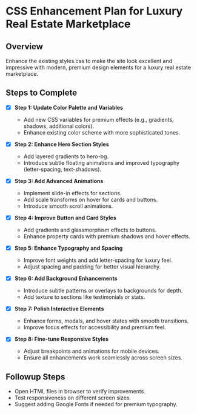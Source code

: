 # CSS Enhancement Plan for Luxury Real Estate Marketplace

## Overview
Enhance the existing styles.css to make the site look excellent and impressive with modern, premium design elements for a luxury real estate marketplace.

## Steps to Complete

- [x] **Step 1: Update Color Palette and Variables**
  - Add new CSS variables for premium effects (e.g., gradients, shadows, additional colors).
  - Enhance existing color scheme with more sophisticated tones.

- [x] **Step 2: Enhance Hero Section Styles**
  - Add layered gradients to hero-bg.
  - Introduce subtle floating animations and improved typography (letter-spacing, text-shadows).

- [x] **Step 3: Add Advanced Animations**
  - Implement slide-in effects for sections.
  - Add scale transforms on hover for cards and buttons.
  - Introduce smooth scroll animations.

- [x] **Step 4: Improve Button and Card Styles**
  - Add gradients and glassmorphism effects to buttons.
  - Enhance property cards with premium shadows and hover effects.

- [x] **Step 5: Enhance Typography and Spacing**
  - Improve font weights and add letter-spacing for luxury feel.
  - Adjust spacing and padding for better visual hierarchy.

- [x] **Step 6: Add Background Enhancements**
  - Introduce subtle patterns or overlays to backgrounds for depth.
  - Add texture to sections like testimonials or stats.

- [x] **Step 7: Polish Interactive Elements**
  - Enhance forms, modals, and hover states with smooth transitions.
  - Improve focus effects for accessibility and premium feel.

- [x] **Step 8: Fine-tune Responsive Styles**
  - Adjust breakpoints and animations for mobile devices.
  - Ensure all enhancements work seamlessly across screen sizes.

## Followup Steps
- Open HTML files in browser to verify improvements.
- Test responsiveness on different screen sizes.
- Suggest adding Google Fonts if needed for premium typography.
